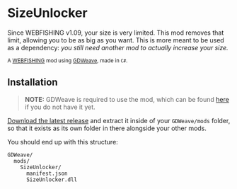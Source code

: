 # SizeUnlocker
Since WEBFISHING v1.09, your size is very limited. This mod removes that limit, allowing you to be as big as you want. This is more meant to be used as a dependency: *you still need another mod to actually increase your size.*

<sub>A [WEBFISHING](https://store.steampowered.com/app/3146520/WEBFISHING/) mod using [GDWeave](https://github.com/NotNite/GDWeave/), made in `C#`.</sub>

## Installation
> **NOTE:** GDWeave is required to use the mod, which can be found [here](https://github.com/NotNite/GDWeave/) if you do not have it yet.

[Download the latest release](https://github.com/Nowaha/SizeUnlocker/releases/latest/download/SizeUnlocker.zip) and extract it inside of your `GDWeave/mods` folder, so that it exists as its own folder in there alongside your other mods.

You should end up with this structure:
```
GDWeave/
  mods/
    SizeUnlocker/
      manifest.json
      SizeUnlocker.dll
```
